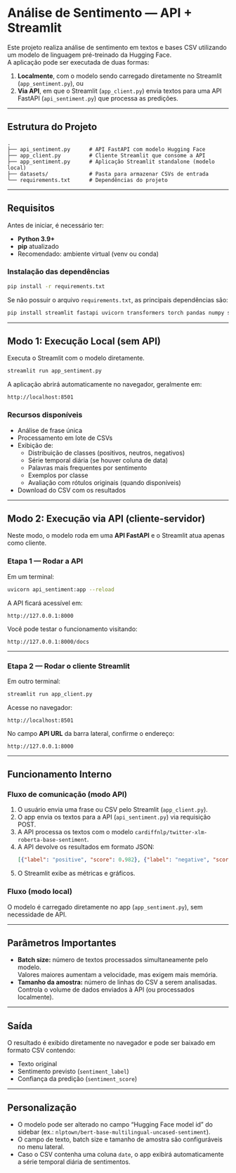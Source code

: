 # Análise de Sentimento — API + Streamlit

Este projeto realiza análise de sentimento em textos e bases CSV utilizando um modelo de linguagem pré-treinado da Hugging Face.  
A aplicação pode ser executada de duas formas:

1. **Localmente**, com o modelo sendo carregado diretamente no Streamlit (`app_sentiment.py`), ou  
2. **Via API**, em que o Streamlit (`app_client.py`) envia textos para uma API FastAPI (`api_sentiment.py`) que processa as predições.

---

## Estrutura do Projeto

```
.
├── api_sentiment.py      # API FastAPI com modelo Hugging Face
├── app_client.py         # Cliente Streamlit que consome a API
├── app_sentiment.py      # Aplicação Streamlit standalone (modelo local)
├── datasets/             # Pasta para armazenar CSVs de entrada
└── requirements.txt      # Dependências do projeto
```

---

## Requisitos

Antes de iniciar, é necessário ter:

- **Python 3.9+**
- **pip** atualizado
- Recomendado: ambiente virtual (venv ou conda)

### Instalação das dependências

```bash
pip install -r requirements.txt
```

Se não possuir o arquivo `requirements.txt`, as principais dependências são:

```bash
pip install streamlit fastapi uvicorn transformers torch pandas numpy scikit-learn matplotlib
```

---

## Modo 1: Execução Local (sem API)

Executa o Streamlit com o modelo diretamente.

```bash
streamlit run app_sentiment.py
```

A aplicação abrirá automaticamente no navegador, geralmente em:

```
http://localhost:8501
```

### Recursos disponíveis

- Análise de frase única
- Processamento em lote de CSVs
- Exibição de:
  - Distribuição de classes (positivos, neutros, negativos)
  - Série temporal diária (se houver coluna de data)
  - Palavras mais frequentes por sentimento
  - Exemplos por classe
  - Avaliação com rótulos originais (quando disponíveis)
- Download do CSV com os resultados

---

## Modo 2: Execução via API (cliente-servidor)

Neste modo, o modelo roda em uma **API FastAPI** e o Streamlit atua apenas como cliente.

### Etapa 1 — Rodar a API

Em um terminal:

```bash
uvicorn api_sentiment:app --reload
```

A API ficará acessível em:

```
http://127.0.0.1:8000
```

Você pode testar o funcionamento visitando:

```
http://127.0.0.1:8000/docs
```

---

### Etapa 2 — Rodar o cliente Streamlit

Em outro terminal:

```bash
streamlit run app_client.py
```

Acesse no navegador:

```
http://localhost:8501
```

No campo **API URL** da barra lateral, confirme o endereço:
```
http://127.0.0.1:8000
```

---

## Funcionamento Interno

### Fluxo de comunicação (modo API)

1. O usuário envia uma frase ou CSV pelo Streamlit (`app_client.py`).
2. O app envia os textos para a API (`api_sentiment.py`) via requisição POST.
3. A API processa os textos com o modelo `cardiffnlp/twitter-xlm-roberta-base-sentiment`.
4. A API devolve os resultados em formato JSON:
   ```json
   [{"label": "positive", "score": 0.982}, {"label": "negative", "score": 0.941}]
   ```
5. O Streamlit exibe as métricas e gráficos.

### Fluxo (modo local)
O modelo é carregado diretamente no app (`app_sentiment.py`), sem necessidade de API.

---

## Parâmetros Importantes

- **Batch size:** número de textos processados simultaneamente pelo modelo.  
  Valores maiores aumentam a velocidade, mas exigem mais memória.
- **Tamanho da amostra:** número de linhas do CSV a serem analisadas.  
  Controla o volume de dados enviados à API (ou processados localmente).

---

## Saída

O resultado é exibido diretamente no navegador e pode ser baixado em formato CSV contendo:
- Texto original
- Sentimento previsto (`sentiment_label`)
- Confiança da predição (`sentiment_score`)

---

## Personalização

- O modelo pode ser alterado no campo “Hugging Face model id” do sidebar (ex.: `nlptown/bert-base-multilingual-uncased-sentiment`).
- O campo de texto, batch size e tamanho de amostra são configuráveis no menu lateral.
- Caso o CSV contenha uma coluna `date`, o app exibirá automaticamente a série temporal diária de sentimentos.

